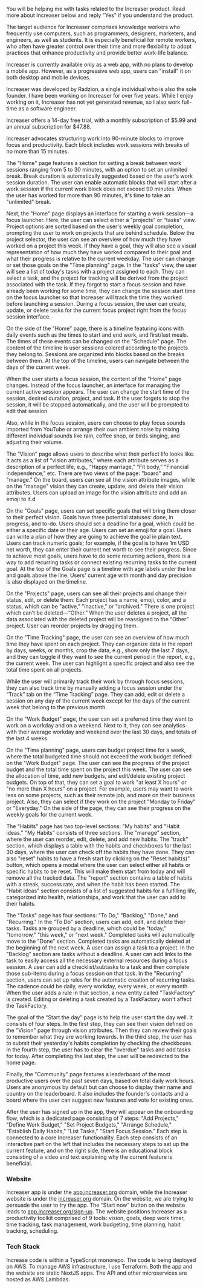 You will be helping me with tasks related to the Increaser product. Read more about Increaser below and reply "Yes" if you understand the product.

The target audience for Increaser comprises knowledge workers who frequently use computers, such as programmers, designers, marketers, and engineers, as well as students. It is especially beneficial for remote workers, who often have greater control over their time and more flexibility to adopt practices that enhance productivity and provide better work-life balance.

Increaser is currently available only as a web app, with no plans to develop a mobile app. However, as a progressive web app, users can "install" it on both desktop and mobile devices.

Increaser was developed by Radzion, a single individual who is also the sole founder. I have been working on Increaser for over five years. While I enjoy working on it, Increaser has not yet generated revenue, so I also work full-time as a software engineer.

Increaser offers a 14-day free trial, with a monthly subscription of $5.99 and an annual subscription for $47.88.

Increaser advocates structuring work into 90-minute blocks to improve focus and productivity. Each block includes work sessions with breaks of no more than 15 minutes.

The "Home" page features a section for setting a break between work sessions ranging from 5 to 30 minutes, with an option to set an unlimited break. Break duration is automatically suggested based on the user's work session duration. The user can enable automatic blocks that will start after a work session if the current work block does not exceed 90 minutes. When the user has worked for more than 90 minutes, it's time to take an "unlimited" break.

Next, the "Home" page displays an interface for starting a work session—a focus launcher. Here, the user can select either a "projects" or "tasks" view. Project options are sorted based on the user's weekly goal completion, prompting the user to work on projects that are behind schedule. Below the project selector, the user can see an overview of how much they have worked on a project this week. If they have a goal, they will also see a visual representation of how much they have worked compared to their goal and what their progress is relative to the current weekday. The user can change or set those goals on the "Time planning" page. In the "tasks" view, the user will see a list of today's tasks with a project assigned to each. They can select a task, and the project for tracking will be derived from the project associated with the task. If they forgot to start a focus session and have already been working for some time, they can change the session start time on the focus launcher so that Increaser will track the time they worked before launching a session. During a focus session, the user can create, update, or delete tasks for the current focus project right from the focus session interface.

On the side of the "Home" page, there is a timeline featuring icons with daily events such as the times to start and end work, and first/last meals. The times of these events can be changed on the "Schedule" page. The content of the timeline is user sessions colored according to the projects they belong to. Sessions are organized into blocks based on the breaks between them. At the top of the timeline, users can navigate between the days of the current week.

When the user starts a focus session, the content of the "Home" page changes. Instead of the focus launcher, an interface for managing the current active session appears. The user can change the start time of the session, desired duration, project, and task. If the user forgets to stop the session, it will be stopped automatically, and the user will be prompted to edit that session.

Also, while in the focus session, users can choose to play focus sounds imported from YouTube or arrange their own ambient noise by mixing different individual sounds like rain, coffee shop, or birds singing, and adjusting their volume.

The “Vision” page allows users to describe what their perfect life looks like. It acts as a list of “vision attributes,” where each attribute serves as a description of a perfect life, e.g., “Happy marriage,” “Fit body,” “Financial independence,” etc. There are two views of the page: "board" and "manage." On the board, users can see all the vision attribute images, while on the "manage" vision they can create, update, and delete their vision attributes. Users can upload an image for the vision attribute and add an emoji to it.d

On the "Goals" page, users can set specific goals that will bring them closer to their perfect vision. Goals have three potential statuses: done, in progress, and to-do. Users should set a deadline for a goal, which could be either a specific date or their age. Users can set an emoji for a goal. Users can write a plan of how they are going to achieve the goal in plain text. Users can track numeric goals; for example, if the goal is to have 1m USD net worth, they can enter their current net worth to see their progress. Since to achieve most goals, users have to do some recurring actions, there is a way to add recurring tasks or connect existing recurring tasks to the current goal. At the top of the Goals page is a timeline with age labels under the line and goals above the line. Users' current age with month and day precision is also displayed on the timeline.

On the "Projects" page, users can see all their projects and change their status, edit, or delete them. Each project has a name, emoji, color, and a status, which can be "active," "inactive," or "archived." There is one project which can’t be deleted—“Other.” When the user deletes a project, all the data associated with the deleted project will be reassigned to the “Other” project. User can reorder projects by dragging them.

On the "Time Tracking" page, the user can see an overview of how much time they have spent on each project. They can organize data in the report by days, weeks, or months, crop the data, e.g., show only the last 7 days, and they can toggle if they want to see the current period in the report, e.g., the current week. The user can highlight a specific project and also see the total time spent on all projects.

While the user will primarily track their work by through focus sessions, they can also track time by manually adding a focus session under the “Track” tab on the “Time Tracking” page. They can add, edit or delete a session on any day of the current week except for the days of the current week that belong to the previous month.

On the "Work Budget" page, the user can set a preferred time they want to work on a workday and on a weekend. Next to it, they can see analytics with their average workday and weekend over the last 30 days, and totals of the last 4 weeks.

On the "Time planning" page, users can budget project time for a week, where the total budgeted time should not exceed the work budget defined on the "Work Budget" page. The user can see the progress of the project budget and the total time spent on the project this week. The user can see the allocation of time, add new budgets, and edit/delete existing project budgets. On top of that, they can set a goal to work "at least X hours" or "no more than X hours" on a project. For example, users may want to work less on some projects, such as their remote job, and more on their business project. Also, they can select if they work on the project "Monday to Friday" or "Everyday." On the side of the page, they can see their progress on the weekly goals for the current week.

The "Habits" page has two top-level sections: "My habits" and "Habit ideas." "My Habits" consists of three sections. The "manage" section, where the user can reorder, edit, delete, and add new habits. The "track" section, which displays a table with the habits and checkboxes for the last 30 days, where the user can check off the habits they have done. They can also "reset" habits to have a fresh start by clicking on the "Reset habit(s)" button, which opens a modal where the user can select either all habits or specific habits to be reset. This will make them start from today and will remove all the tracked data. The "report" section contains a table of habits with a streak, success rate, and when the habit has been started. The "Habit ideas" section consists of a list of suggested habits for a fulfilling life, categorized into health, relationships, and work that the user can add to their habits.

The "Tasks" page has four sections: "To Do," "Backlog," "Done," and "Recurring." In the "To Do" section, users can add, edit, and delete their tasks. Tasks are grouped by a deadline, which could be "today," "tomorrow," "this week," or "next week." Completed tasks will automatically move to the "Done" section. Completed tasks are automatically deleted at the beginning of the next week. A user can assign a task to a project. In the "Backlog" section are tasks without a deadline. A user can add links to the task to easily access all the necessary external resources during a focus session. A user can add a checklist/subtasks to a task and then complete those sub-items during a focus session on that task. In the "Recurring" section, users can set up rules for the automatic creation of recurring tasks. The cadence could be daily, every workday, every week, or every month. When the user adds a rule in that section, a new entity called "TaskFactory" is created. Editing or deleting a task created by a TaskFactory won't affect the TaskFactory.

The goal of the “Start the day” page is to help the user start the day well. It consists of four steps. In the first step, they can see their vision defined on the "Vision" page through vision attributes. Then they can review their goals to remember what they are working towards. In the third step, the user has to submit their yesterday's habits completion by checking the checkboxes. In the fourth step, the user has to clear the "overdue" tasks and add tasks for today. After completing the last step, the user will be redirected to the home page.

Finally, the "Community" page features a leaderboard of the most productive users over the past seven days, based on total daily work hours. Users are anonymous by default but can choose to display their name and country on the leaderboard. It also includes the founder's contacts and a board where the user can suggest new features and vote for existing ones.

After the user has signed up in the app, they will appear on the onboarding flow, which is a dedicated page consisting of 7 steps: "Add Projects," "Define Work Budget," "Set Project Budgets," "Arrange Schedule," "Establish Daily Habits," "List Tasks," "Start Focus Session." Each step is connected to a core Increaser functionality. Each step consists of an interactive part on the left that includes the necessary steps to set up the current feature, and on the right side, there is an educational block consisting of a video and text explaining why the current feature is beneficial.

### Website

Increaser app is under the [app.increaser.org](http://app.increaser.org/) domain, while the Increaser website is under the [increaser.org](http://increaser.org/) domain. On the website, we are trying to persuade the user to try the app. The “Start now” button on the website leads to [app.increaser.org/sign-up](http://app.increaser.org/sign-up). The website positions Increaser as a productivity toolkit comprised of 9 tools: vision, goals, deep work timer, time tracking, task management, work budgeting, time planning, habit tracking, scheduling.

### Tech Stack

Increase code is within a TypeScript monorepo. The code is being deployed on AWS. To manage AWS infrastructure, I use Terraform. Both the app and the website are static NextJS apps. The API and other microservices are hosted as AWS Lambdas.
